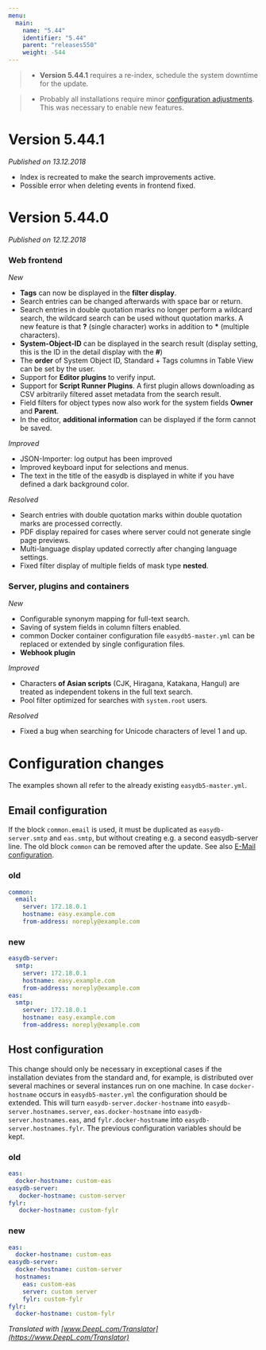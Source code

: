 ```yaml
---
menu:
  main:
    name: "5.44"
    identifier: "5.44"
    parent: "releases550"
    weight: -544
---
```


> * **Version 5.44.1** requires a re-index, schedule the system downtime for the update.

> * Probably all installations require minor [configuration adjustments](#configuration-changes). This was necessary to enable new features. 

# Version 5.44.1

*Published on 13.12.2018*

* Index is recreated to make the search improvements active.
* Possible error when deleting events in frontend fixed.

# Version 5.44.0

*Published on 12.12.2018*

### Web frontend

*New*

* **Tags** can now be displayed in the **filter display**.
* Search entries can be changed afterwards with space bar or return.
* Search entries in double quotation marks no longer perform a wildcard search, the wildcard search can be used without quotation marks. A new feature is that **?** (single character) works in addition to **\*** (multiple characters).
* **System-Object-ID** can be displayed in the search result (display setting, this is the ID in the detail display with the **#**)
* The **order** of System Object ID, Standard + Tags columns in Table View can be set by the user.
* Support for **Editor plugins** to verify input.
* Support for **Script Runner Plugins**. A first plugin allows downloading as CSV arbitrarily filtered asset metadata from the search result.
* Field filters for object types now also work for the system fields **Owner** and **Parent**.
* In the editor, **additional information** can be displayed if the form cannot be saved.

*Improved*

* JSON-Importer: log output has been improved
* Improved keyboard input for selections and menus.
* The text in the title of the easydb is displayed in white if you have defined a dark background color.

*Resolved*

* Search entries with double quotation marks within double quotation marks are processed correctly.
* PDF display repaired for cases where server could not generate single page previews.
* Multi-language display updated correctly after changing language settings.
* Fixed filter display of multiple fields of mask type **nested**.

### Server, plugins and containers

*New*

* Configurable synonym mapping for full-text search.
* Saving of system fields in column filters enabled.
* common Docker container configuration file `easydb5-master.yml` can be replaced or extended by single configuration files.
* **Webhook plugin**

*Improved*

* Characters **of Asian scripts** (CJK, Hiragana, Katakana, Hangul) are treated as independent tokens in the full text search.
* Pool filter optimized for searches with `system.root` users.

*Resolved*

* Fixed a bug when searching for Unicode characters of level 1 and up.


# Configuration changes

The examples shown all refer to the already existing `easydb5-master.yml`.

## Email configuration

If the block `common.email` is used, it must be duplicated as `easydb-server.smtp` and `eas.smtp`, but without creating e.g. a second easydb-server line. The old block `common` can be removed after the update. See also [E-Mail configuration](/en/sysadmin/configuration/easydb-server.yml/email).

### old

````yaml
common:
  email:
    server: 172.18.0.1
    hostname: easy.example.com
    from-address: noreply@example.com
````

### new

````yaml
easydb-server:
  smtp:
    server: 172.18.0.1
    hostname: easy.example.com
    from-address: noreply@example.com
eas:
  smtp:
    server: 172.18.0.1
    hostname: easy.example.com
    from-address: noreply@example.com
````
## Host configuration

This change should only be necessary in exceptional cases if the installation deviates from the standard and, for example, is distributed over several machines or several instances run on one machine. In case `docker-hostname` occurs in `easydb5-master.yml` the configuration should be extended. This will turn `easydb-server.docker-hostname` into `easydb-server.hostnames.server`, `eas.docker-hostname` into `easydb-server.hostnames.eas`, and `fylr.docker-hostname` into `easydb-server.hostnames.fylr`. The previous configuration variables should be kept.

### old

````yml
eas:
  docker-hostname: custom-eas
easydb-server:
   docker-hostname: custom-server
fylr:
   docker-hostname: custom-fylr
````
### new

````yaml
eas:
  docker-hostname: custom-eas
easydb-server:
  docker-hostname: custom-server
  hostnames:
    eas: custom-eas
    server: custom server
    fylr: custom-fylr
fylr:
  docker-hostname: custom-fylr
````

*Translated with [www.DeepL.com/Translator](https://www.DeepL.com/Translator)*






